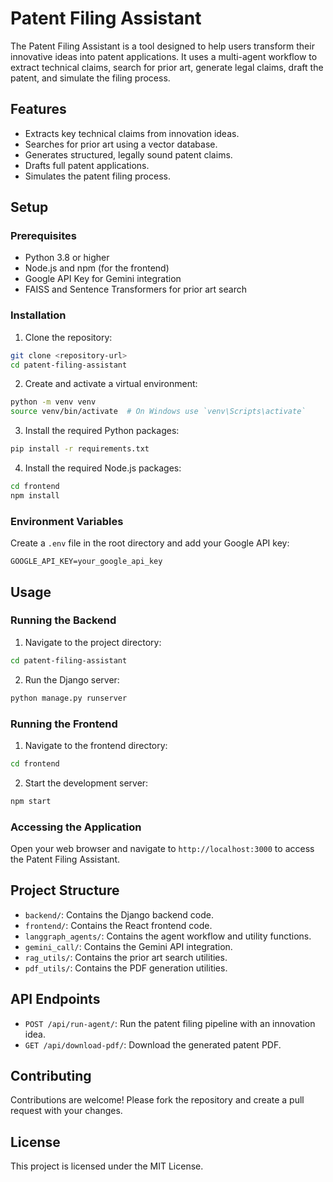 
# Patent Filing Assistant

The Patent Filing Assistant is a tool designed to help users transform their innovative ideas into patent applications. It uses a multi-agent workflow to extract technical claims, search for prior art, generate legal claims, draft the patent, and simulate the filing process.

## Features

- Extracts key technical claims from innovation ideas.
- Searches for prior art using a vector database.
- Generates structured, legally sound patent claims.
- Drafts full patent applications.
- Simulates the patent filing process.

## Setup

### Prerequisites

- Python 3.8 or higher
- Node.js and npm (for the frontend)
- Google API Key for Gemini integration
- FAISS and Sentence Transformers for prior art search

### Installation

1. Clone the repository:

```bash
git clone <repository-url>
cd patent-filing-assistant
```

2. Create and activate a virtual environment:

```bash
python -m venv venv
source venv/bin/activate  # On Windows use `venv\Scripts\activate`
```

3. Install the required Python packages:

```bash
pip install -r requirements.txt
```

4. Install the required Node.js packages:

```bash
cd frontend
npm install
```

### Environment Variables

Create a `.env` file in the root directory and add your Google API key:

```plaintext
GOOGLE_API_KEY=your_google_api_key
```

## Usage

### Running the Backend

1. Navigate to the project directory:

```bash
cd patent-filing-assistant
```

2. Run the Django server:

```bash
python manage.py runserver
```

### Running the Frontend

1. Navigate to the frontend directory:

```bash
cd frontend
```

2. Start the development server:

```bash
npm start
```

### Accessing the Application

Open your web browser and navigate to `http://localhost:3000` to access the Patent Filing Assistant.

## Project Structure

- `backend/`: Contains the Django backend code.
- `frontend/`: Contains the React frontend code.
- `langgraph_agents/`: Contains the agent workflow and utility functions.
- `gemini_call/`: Contains the Gemini API integration.
- `rag_utils/`: Contains the prior art search utilities.
- `pdf_utils/`: Contains the PDF generation utilities.

## API Endpoints

- `POST /api/run-agent/`: Run the patent filing pipeline with an innovation idea.
- `GET /api/download-pdf/`: Download the generated patent PDF.

## Contributing

Contributions are welcome! Please fork the repository and create a pull request with your changes.

## License

This project is licensed under the MIT License.
